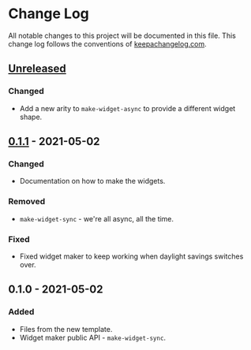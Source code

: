 # Change Log
All notable changes to this project will be documented in this file. This change log follows the conventions of [keepachangelog.com](http://keepachangelog.com/).

## [Unreleased]
### Changed
- Add a new arity to `make-widget-async` to provide a different widget shape.

## [0.1.1] - 2021-05-02
### Changed
- Documentation on how to make the widgets.

### Removed
- `make-widget-sync` - we're all async, all the time.

### Fixed
- Fixed widget maker to keep working when daylight savings switches over.

## 0.1.0 - 2021-05-02
### Added
- Files from the new template.
- Widget maker public API - `make-widget-sync`.

[Unreleased]: https://github.com/nailuj29/paste/compare/0.1.1...HEAD
[0.1.1]: https://github.com/nailuj29/paste/compare/0.1.0...0.1.1
